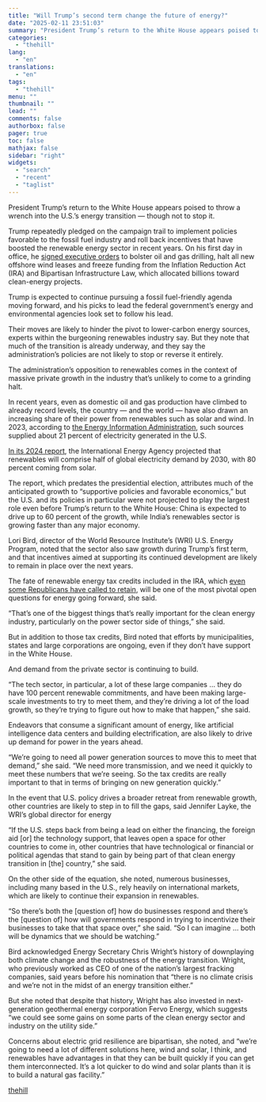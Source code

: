 ```yaml
---
title: "Will Trump’s second term change the future of energy?"
date: "2025-02-11 23:51:03"
summary: "President Trump’s return to the White House appears poised to throw a wrench into the U.S.’s energy transition — though not to stop it. Trump repeatedly pledged on the campaign trail to implement policies favorable to the fossil fuel industry and roll back incentives that have boosted the renewable energy..."
categories:
  - "thehill"
lang:
  - "en"
translations:
  - "en"
tags:
  - "thehill"
menu: ""
thumbnail: ""
lead: ""
comments: false
authorbox: false
pager: true
toc: false
mathjax: false
sidebar: "right"
widgets:
  - "search"
  - "recent"
  - "taglist"
---
```


President Trump’s return to the White House appears poised to throw a wrench into the U.S.’s energy transition — though not to stop it.

Trump repeatedly pledged on the campaign trail to implement policies favorable to the fossil fuel industry and roll back incentives that have boosted the renewable energy sector in recent years. On his first day in office, he [signed executive orders](https://thehill.com/policy/energy-environment/5099301-trump-day-one-energy-climate-policies-executive-orders/) to bolster oil and gas drilling, halt all new offshore wind leases and freeze funding from the Inflation Reduction Act (IRA) and Bipartisan Infrastructure Law, which allocated billions toward clean-energy projects.

Trump is expected to continue pursuing a fossil fuel-friendly agenda moving forward, and his picks to lead the federal government’s energy and environmental agencies look set to follow his lead.

Their moves are likely to hinder the pivot to lower-carbon energy sources, experts within the burgeoning renewables industry say. But they note that much of the transition is already underway, and they say the administration’s policies are not likely to stop or reverse it entirely.

The administration’s opposition to renewables comes in the context of massive private growth in the industry that’s unlikely to come to a grinding halt.

In recent years, even as domestic oil and gas production have climbed to already record levels, the country — and the world — have also drawn an increasing share of their power from renewables such as solar and wind. In 2023, according to [the Energy Information Administration](https://www.eia.gov/tools/faqs/faq.php?id=427&t=3), such sources supplied about 21 percent of electricity generated in the U.S.

[In its 2024 report](https://www.iea.org/reports/renewables-2024), the International Energy Agency projected that renewables will comprise half of global electricity demand by 2030, with 80 percent coming from solar.

The report, which predates the presidential election, attributes much of the anticipated growth to “supportive policies and favorable economics,” but the U.S. and its policies in particular were not projected to play the largest role even before Trump’s return to the White House: China is expected to drive up to 60 percent of the growth, while India’s renewables sector is growing faster than any major economy.

Lori Bird, director of the World Resource Institute’s (WRI) U.S. Energy Program, noted that the sector also saw growth during Trump’s first term, and that incentives aimed at supporting its continued development are likely to remain in place over the next years.

The fate of renewable energy tax credits included in the IRA, which [even some Republicans have called to retain](https://thehill.com/policy/energy-environment/4885124-republicans-inflation-reduction-act-energy-tax-credits/), will be one of the most pivotal open questions for energy going forward, she said.

“That’s one of the biggest things that’s really important for the clean energy industry, particularly on the power sector side of things,” she said.

But in addition to those tax credits, Bird noted that efforts by municipalities, states and large corporations are ongoing, even if they don’t have support in the White House.

And demand from the private sector is continuing to build.

“The tech sector, in particular, a lot of these large companies … they do have 100 percent renewable commitments, and have been making large-scale investments to try to meet them, and they’re driving a lot of the load growth, so they’re trying to figure out how to make that happen,” she said.

Endeavors that consume a significant amount of energy, like artificial intelligence data centers and building electrification, are also likely to drive up demand for power in the years ahead.

“We’re going to need all power generation sources to move this to meet that demand,” she said. “We need more transmission, and we need it quickly to meet these numbers that we’re seeing. So the tax credits are really important to that in terms of bringing on new generation quickly.”

In the event that U.S. policy drives a broader retreat from renewable growth, other countries are likely to step in to fill the gaps, said Jennifer Layke, the WRI’s global director for energy

“If the U.S. steps back from being a lead on either the financing, the foreign aid [or] the technology support, that leaves open a space for other countries to come in, other countries that have technological or financial or political agendas that stand to gain by being part of that clean energy transition in [the] country,” she said.

On the other side of the equation, she noted, numerous businesses, including many based in the U.S., rely heavily on international markets, which are likely to continue their expansion in renewables.

“So there’s both the [question of] how do businesses respond and there’s the [question of] how will governments respond in trying to incentivize their businesses to take that that space over,” she said. “So I can imagine … both will be dynamics that we should be watching.”

Bird acknowledged Energy Secretary Chris Wright’s history of downplaying both climate change and the robustness of the energy transition. Wright, who previously worked as CEO of one of the nation’s largest fracking companies, said years before his nomination that “there is no climate crisis and we’re not in the midst of an energy transition either.”

But she noted that despite that history, Wright has also invested in next-generation geothermal energy corporation Fervo Energy, which suggests “we could see some gains on some parts of the clean energy sector and industry on the utility side.”

Concerns about electric grid resilience are bipartisan, she noted, and “we’re going to need a lot of different solutions here, wind and solar, I think, and renewables have advantages in that they can be built quickly if you can get them interconnected. It’s a lot quicker to do wind and solar plants than it is to build a natural gas facility.”

[thehill](https://thehill.com/policy/energy-environment/5126507-will-trumps-second-term-change-the-future-of-energy/)
